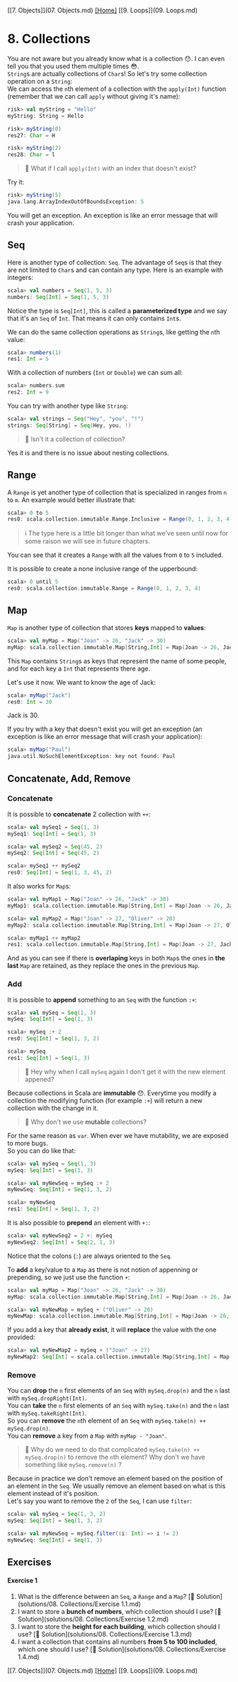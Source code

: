 [[7. Objects]](07. Objects.md) [[Home]](../ReadMe.md) [[9. Loops]](09. Loops.md)

# 8. Collections

You are not aware but you already know what is a collection :hushed:. I can even tell you that you used them multiple times :flushed:.  
`String`s are actually collections of `Char`s! So let's try some collection operation on a `String`:  
We can access the `n`th element of a collection with the `apply(Int)` function (remember that we can call `apply` without giving it's name):
```scala
risk> val myString = "Hello"
myString: String = Hello

risk> myString(0)
res27: Char = H

risk> myString(2)
res28: Char = l
```

> :raising_hand: What if I call `apply(Int)` with an index that doesn't exist?

Try it:
```scala
risk> myString(5)
java.lang.ArrayIndexOutOfBoundsException: 5
```
You will get an exception. An exception is like an error message that will crash your application.

## Seq

Here is another type of collection: `Seq`. The advantage of `Seq`s is that they are not limited to `Char`s and can contain any type. Here is an example with integers:
```scala
scala> val numbers = Seq(1, 5, 3)
numbers: Seq[Int] = Seq(1, 5, 3)
```
Notice the type is `Seq[Int]`, this is called a **parameterized type** and we say that it's an `Seq` of `Int`. That means it can only contains `Int`s.

We can do the same collection operations as `String`s, like getting the `n`th value:
```scala
scala> numbers(1)
res1: Int = 5
```

With a collection of numbers (`Int` or `Double`) we can sum all:
```scala
scala> numbers.sum
res2: Int = 9
```

You can try with another type like `String`:
```scala
scala> val strings = Seq("Hey", "you", "!")
strings: Seq[String] = Seq(Hey, you, !)
```

> :raising_hand: Isn't it a collection of collection?

Yes it is and there is no issue about nesting collections.

## Range

A `Range` is yet another type of collection that is specialized in ranges from `n` to `m`. An example would better illustrate that:
```scala
scala> 0 to 5
res0: scala.collection.immutable.Range.Inclusive = Range(0, 1, 2, 3, 4, 5)
```
> :information_source: The type here is a little bit longer than what we've seen until now for some raison we will see in future chapters.

You can see that it creates a `Range` with all the values from `0` to `5` included.

It is possible to create a none inclusive range of the upperbound:
```scala
scala> 0 until 5
res0: scala.collection.immutable.Range = Range(0, 1, 2, 3, 4)
```

## Map

`Map` is another type of collection that stores **keys** mapped to **values**:
```scala
scala> val myMap = Map("Joan" -> 26, "Jack" -> 30)
myMap: scala.collection.immutable.Map[String,Int] = Map(Joan -> 26, Jack -> 30)
```
This `Map` contains `String`s as keys that represent the name of some people, and for each key a `Int` that represents there age.

Let's use it now. We want to know the age of Jack:
```scala
scala> myMap("Jack")
res0: Int = 30
```
Jack is 30.

If you try with a key that doesn't exist you will get an exception (an exception is like an error message that will crash your application):
```scala
scala> myMap("Paul")
java.util.NoSuchElementException: key not found: Paul
```

## Concatenate, Add, Remove

### Concatenate

It is possible to **concatenate** 2 collection with `++`:
```scala
scala> val mySeq1 = Seq(1, 3)
mySeq1: Seq[Int] = Seq(1, 3)

scala> val mySeq2 = Seq(45, 2)
mySeq2: Seq[Int] = Seq(45, 2)

scala> mySeq1 ++ mySeq2
res0: Seq[Int] = Seq(1, 3, 45, 2)
```

It also works for `Map`s:
```scala
scala> val myMap1 = Map("Joan" -> 26, "Jack" -> 30)
myMap1: scala.collection.immutable.Map[String,Int] = Map(Joan -> 26, Jack -> 30)

scala> val myMap2 = Map("Joan" -> 27, "Oliver" -> 20)
myMap2: scala.collection.immutable.Map[String,Int] = Map(Joan -> 27, Oliver -> 20)

scala> myMap1 ++ myMap2
res1: scala.collection.immutable.Map[String,Int] = Map(Joan -> 27, Jack -> 30, Oliver -> 20)
```
And as you can see if there is **overlaping** keys in both `Map`s the ones in **the last** `Map` are retained, as they replace the ones in the previous `Map`.

### Add

It is possible to **append** something to an `Seq` with the function `:+`:
```scala
scala> val mySeq = Seq(1, 3)
mySeq: Seq[Int] = Seq(1, 3)

scala> mySeq :+ 2
res0: Seq[Int] = Seq(1, 3, 2)

scala> mySeq
res1: Seq[Int] = Seq(1, 3)
```

> :raising_hand: Hey why when I call `mySeq` again I don't get it with the new element appened?

Because collections in Scala are **immutable** :hushed:. Everytime you modify a collection the modifying function (for example `:+`) will return a new collection with the change in it.

> :raising_hand: Why don't we use **mutable** collections?

For the same reason as `var`. When ever we have mutability, we are exposed to more bugs.  
So you can do like that:
```scala
scala> val mySeq = Seq(1, 3)
mySeq: Seq[Int] = Seq(1, 3)

scala> val myNewSeq = mySeq :+ 2
myNewSeq: Seq[Int] = Seq(1, 3, 2)

scala> myNewSeq
res1: Seq[Int] = Seq(1, 3, 2)
```

It is also possible to **prepend** an element with `+:`:
```scala
scala> val myNewSeq2 = 2 +: mySeq
myNewSeq2: Seq[Int] = Seq(2, 1, 3)
```
Notice that the colons (`:`) are always oriented to the `Seq`.

To **add** a key/value to a `Map` as there is not notion of appenning or prepending, so we just use the function `+`:
```scala
scala> val myMap = Map("Joan" -> 26, "Jack" -> 30)
myMap: scala.collection.immutable.Map[String,Int] = Map(Joan -> 26, Jack -> 30)

scala> val myNewMap = mySeq + ("Oliver" -> 20)
myNewMap: scala.collection.immutable.Map[String,Int] = Map(Joan -> 26, Jack -> 30, "Oliver" -> 20)
```

If you add a key that **already exist**, it will **replace** the value with the one provided:
```scala
scala> val myNewMap2 = mySeq + ("Joan" -> 27)
myNewMap2: Seq[Int] = scala.collection.immutable.Map[String,Int] = Map(Joan -> 27, Jack -> 30)
```

### Remove

You can **drop** the `n` first elements of an `Seq` with `mySeq.drop(n)` and the `n` last with `mySeq.dropRight(Int)`.  
You can **take** the `n` first elements of an `Seq` with `mySeq.take(n)` and the `n` last with `mySeq.takeRight(Int)`.  
So you can **remove** the `n`th element of an `Seq` with `mySeq.take(n) ++ mySeq.drop(n)`.  
You can **remove** a key from a `Map` with `myMap - "Joan"`.

> :raising_hand: Why do we need to do that complicated `mySeq.take(n) ++ mySeq.drop(n)` to remove the `n`th element? Why don't we have something like `mySeq.remove(n)` ?

Because in practice we don't remove an element based on the position of an element in the `Seq`. We usually remove an element based on what is this element instead of it's position.  
Let's say you want to remove the `2` of the `Seq`, I can use `filter`:
```scala
scala> val mySeq = Seq(1, 3, 2)
mySeq: Seq[Int] = Seq(1, 3, 2)

scala> val myNewSeq = mySeq.filter((i: Int) => i != 2)
myNewSeq: Seq[Int] = Seq(1, 3)
```

## Exercises

#### Exercise 1

1. What is the difference between an `Seq`, a `Range` and a `Map`? [:scroll: Solution](solutions/08. Collections/Exercise 1.1.md)
2. I want to store a **bunch of numbers**, which collection should I use? [:scroll: Solution](solutions/08. Collections/Exercise 1.2.md)
3. I want to store the **height for each building**, which collection should I use? [:scroll: Solution](solutions/08. Collections/Exercise 1.3.md)
4. I want a collection that contains all numbers **from 5 to 100 included**, which one should I use? [:scroll: Solution](solutions/08. Collections/Exercise 1.4.md)

[[7. Objects]](07. Objects.md) [[Home]](../ReadMe.md) [[9. Loops]](09. Loops.md)
